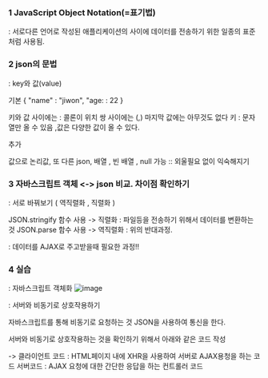 
### 1 JavaScript Object Notation(=표기법)
 : 서로다른 언어로 작성된 애플리케이션의 사이에 데이터를 전송하기 위한 일종의 표준처럼 사용됨.

### 2 json의 문법
 : key와 값(value)

기본
{
"name" : "jiwon",
"age: : 22
}

키와 값 사이에는 : 콜론이 위치
쌍 사이에는 (,)
마지막 값에는 아무것도 없다
키 : 문자열만 올 수 있음 ,값은 다양한 값이 올 수 있다.

추가

값으로 논리값, 또 다른 json, 배열 , 빈 배열 , null 가능 
:: 외울필요 없이 익숙해지기

### 3 자바스크립트 객체 <-> json 비교. 차이점 확인하기
 : 서로 바꿔보기 ( 역직렬화 , 직렬화 )

 JSON.stringify 함수 사용 ->  직렬화 : 파일등을 전송하기 위해서 데이터를 변환하는 것 
 JSON.parse 함수 사용 ->  역직렬화 : 위의 반대과정. 

  : 데이터를 AJAX로 주고받을때 필요한 과정!! 



### 4 실습

 : 자바스크립트 객체화
 ![image](https://github.com/user-attachments/assets/d8dec822-9992-476f-9101-9a97d3dc29a7)

 : 서버와 비동기로 상호작용하기 

 자바스크립트를 통해 비동기로 요청하는 것
 JSON을 사용하여 통신을 한다.
 
 서버와 비동기로 상호작용하는 것을 확인하기 위해서 아래와 같은 코드 작성
 
 -> 클라이언트 코드 : HTML페이지 내에 XHR을 사용하여 서버로 AJAX용청을 하는 코드 
    서버코드 : AJAX 요청에 대한 간단한 응답을 하는 컨트롤러 코드 


